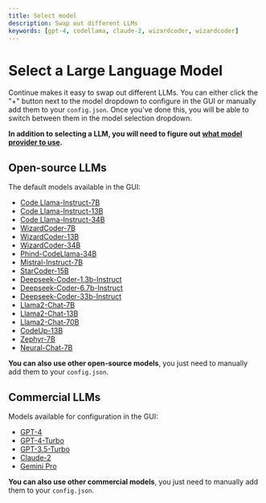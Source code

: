 ```yaml
---
title: Select model
description: Swap out different LLMs
keywords: [gpt-4, codellama, claude-2, wizardcoder, wizardcoder]
---
```


# Select a Large Language Model

Continue makes it easy to swap out different LLMs. You can either click the "+" button next to the model dropdown to configure in the GUI or manually add them to your `config.json`. Once you've done this, you will be able to switch between them in the model selection dropdown.

**In addition to selecting a LLM, you will need to figure out [what model provider to use](./select-provider.md).**

## Open-source LLMs

The default models available in the GUI:

- [Code Llama-Instruct-7B](https://github.com/continuedev/what-llm-to-use/blob/main/README.md#1-code-llama)
- [Code Llama-Instruct-13B](https://github.com/continuedev/what-llm-to-use/blob/main/README.md#1-code-llama)
- [Code Llama-Instruct-34B](https://github.com/continuedev/what-llm-to-use/blob/main/README.md#1-code-llama)
- [WizardCoder-7B](https://github.com/continuedev/what-llm-to-use/blob/main/README.md#2-wizardcoder)
- [WizardCoder-13B](https://github.com/continuedev/what-llm-to-use/blob/main/README.md#2-wizardcoder)
- [WizardCoder-34B](https://github.com/continuedev/what-llm-to-use/blob/main/README.md#2-wizardcoder)
- [Phind-CodeLlama-34B](https://github.com/continuedev/what-llm-to-use/blob/main/README.md#3-phind-codellama)
- [Mistral-Instruct-7B](https://github.com/continuedev/what-llm-to-use/blob/main/README.md#4-mistral)
- [StarCoder-15B](https://github.com/continuedev/what-llm-to-use/blob/main/README.md#5-starcoder)
- [Deepseek-Coder-1.3b-Instruct](https://github.com/continuedev/what-llm-to-use/blob/main/README.md#6-deepseek-coder)
- [Deepseek-Coder-6.7b-Instruct](https://github.com/continuedev/what-llm-to-use/blob/main/README.md#6-deepseek-coder)
- [Deepseek-Coder-33b-Instruct](https://github.com/continuedev/what-llm-to-use/blob/main/README.md#6-deepseek-coder)
- [Llama2-Chat-7B](https://github.com/continuedev/what-llm-to-use/blob/main/README.md#7-llama2)
- [Llama2-Chat-13B](https://github.com/continuedev/what-llm-to-use/blob/main/README.md#7-llama2)
- [Llama2-Chat-70B](https://github.com/continuedev/what-llm-to-use/blob/main/README.md#7-llama2)
- [CodeUp-13B](https://huggingface.co/deepse/CodeUp-Llama-2-13b-chat-hf)
- [Zephyr-7B](https://huggingface.co/huggingfaceh4/zephyr-7b-beta)
- [Neural-Chat-7B](https://huggingface.co/Intel/neural-chat-7b-v3-3)

**You can also use other open-source models**, you just need to manually add them to your `config.json`.

## Commercial LLMs

Models available for configuration in the GUI:

- [GPT-4](https://github.com/continuedev/what-llm-to-use/blob/main/README.md#1-gpt-4)
- [GPT-4-Turbo](https://github.com/continuedev/what-llm-to-use/blob/main/README.md#2-gpt-4-turbo)
- [GPT-3.5-Turbo](https://github.com/continuedev/what-llm-to-use/blob/main/README.md#3-gpt-35-turbo)
- [Claude-2](https://github.com/continuedev/what-llm-to-use/blob/main/README.md#4-claude-2)
- [Gemini Pro](https://github.com/continuedev/what-llm-to-use/blob/main/README.md#5-palm-2)

**You can also use other commercial models**, you just need to manually add them to your `config.json`.
